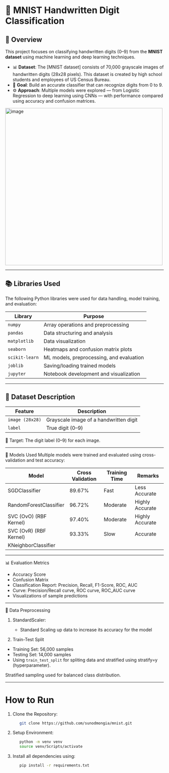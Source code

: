 # 🔢 MNIST Handwritten Digit Classification

## 📌 Overview

This project focuses on classifying handwritten digits (0–9) from the **MNIST dataset** using machine learning and deep learning techniques.

- 📊 **Dataset**: The [MNIST dataset] consists of 70,000 grayscale images of handwritten digits (28x28 pixels). This dataset is created by high school students and employees of US Census Bureau.
- 🧠 **Goal**: Build an accurate classifier that can recognize digits from 0 to 9.
- ⚙️ **Approach**: Multiple models were explored — from Logistic Regression to deep learning using CNNs — with performance compared using accuracy and confusion matrices.

<img width="500" height="500" alt="image" src="https://github.com/user-attachments/assets/3b35bd58-e8ce-4a68-9931-5c94a69a06eb" />

---

## 📚 Libraries Used

The following Python libraries were used for data handling, model training, and evaluation:

| Library         | Purpose                                  |
|-----------------|------------------------------------------|
| `numpy`         | Array operations and preprocessing       |
| `pandas`        | Data structuring and analysis            |
| `matplotlib`    | Data visualization                       |
| `seaborn`       | Heatmaps and confusion matrix plots      |
| `scikit-learn`  | ML models, preprocessing, and evaluation |
| `joblib`        | Saving/loading trained models            |
| `jupyter`       | Notebook development and visualization   |


---


## 💾 Dataset Description

| Feature         | Description                            |
| --------------- | -------------------------------------- |
| `image (28x28)` | Grayscale image of a handwritten digit |
| `label`         | True digit (0–9)                       |

🎯 Target: The digit label (0–9) for each image.


---


🤖 Models Used
Multiple models were trained and evaluated using cross-validation and test accuracy:

| Model                  | Cross Validation | Training Time | Remarks         |
| -----------------------| ---------------- | ------------- | ----------------|
| SGDClassifier          |     89.67%       | Fast          | Less Accurate   |
| RandomForestClassifier |     96.72%       | Moderate      | Highly Accurate |
| SVC (OvO) (RBF Kernel) |     97.40%       | Moderate      | Highly Accurate |
| SVC (OvR) (RBF Kernel) |     93.33%       | Slow          | Accurate        |
| KNeighborClassifier    |                  |               |                 |


---

📊 Evaluation Metrics
  - Accuracy Score
  - Confusion Matrix
  - Classification Report: Precision, Recall, F1-Score, ROC, AUC
  - Curve: Precision/Recall curve, ROC curve, ROC_AUC curve
  - Visualizations of sample predictions
 
---

🧹 Data Preprocessing
1. StandardScaler:
   - Standard Scaling up data to increase its accuracy for the model

2. Train-Test Split
  - Training Set: 56,000 samples
  - Testing Set: 14,000 samples
  - Using ```train_test_split``` for spliting data and stratified using stratify=y (hyperparameter).

Stratified sampling used for balanced class distribution.

---

# How to Run

1. Clone the Repository:
   ```bash
      git clone https://github.com/sunodmongia/mnist.git

2. Setup Environment:
   ```bash
      python -m venv venv
      source venv/Scripts/activate

3. Install all dependencies using:
   ```bash
      pip install -r requirements.txt


